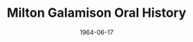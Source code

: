 --- 
title: Milton Galamison Oral History
layout: "tc-single"
hasContentInGallery: true
date: 1964-06-17
--- 